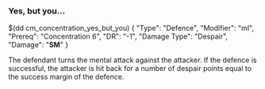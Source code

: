 ### Yes, but you...


$(dd cm_concentration_yes_but_you)
{ "Type": "Defence",
	"Modifier": "mI",
	"Prereq": "Concentration 6",
	"DR": "-1",
	"Damage Type": "Despair",
	"Damage": "__SM__"
}

The defendant turns the mental attack against the attacker.
If the defence is successful, the attacker is hit back for a
number of despair points equal to the success margin 
of the defence.
